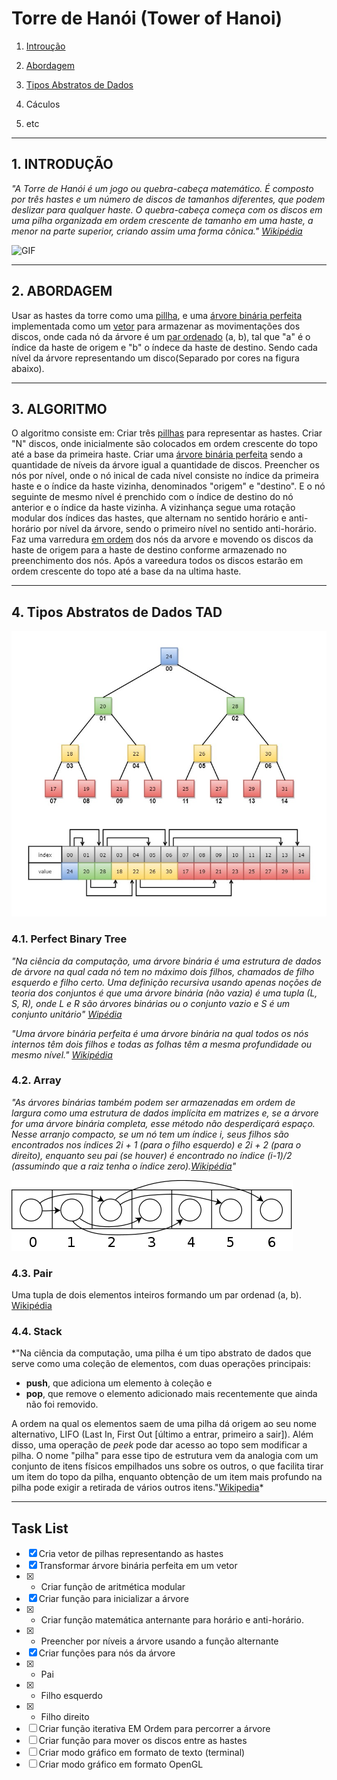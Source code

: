 # Torre de Hanói (Tower of Hanoi)

1. [Introução](#1-introduÇÃo)
2. [Abordagem](#2-abordagem)
3. [Tipos Abstratos de Dados](#3-tipos-abstratos-de-dados-tad)

4. Cáculos
5. etc

---

## 1. INTRODUÇÃO

*"A Torre de Hanói é um jogo ou quebra-cabeça matemático. É composto por três hastes e um número de discos de tamanhos diferentes, que podem deslizar para qualquer haste. O quebra-cabeça começa com os discos em uma pilha organizada em ordem crescente de tamanho em uma haste, a menor na parte superior, criando assim uma forma cônica." [Wikipédia](https://en.wikipedia.org/wiki/Tower_of_Hanoi)*

![GIF](https://media.giphy.com/media/rutTKcoKSCSYM/giphy.gif)

---

## 2. ABORDAGEM

Usar as hastes da torre como uma [pillha](#44-stack), e uma [árvore binária perfeita](#31-perfect-binary-tree) implementada como um [vetor](#42-array) para armazenar as movimentações dos discos, onde cada nó da árvore é um [par ordenado](#43-pair) \(a, b\), tal que \"a\" é o índice da haste de origem e \"b\" o índece da haste de destino. Sendo cada nível da árvore representando um disco\(Separado por cores na figura abaixo\).

---
## 3. ALGORITMO

O algoritmo consiste em:
Criar três [pillhas](#44-stack) para representar as hastes.
Criar "N" discos, onde inicialmente são colocados em ordem crescente do topo até a base da primeira haste.
Criar uma [árvore binária perfeita](#31-perfect-binary-tree) sendo a quantidade de níveis da árvore igual a quantidade de discos.
Preencher os nós por nível, onde o nó inical de cada nível consiste no índice da primeira haste e o índice da haste vizinha, denominados "origem" e  "destino".
E o nó seguinte de mesmo nível é prenchido com o índice de destino do nó anterior e o índice da haste vizinha.
A vizinhança segue uma rotação modular dos índices das hastes, que alternam no sentido horário e anti-horário por nível da árvore, sendo o primeiro nível no sentido anti-horário.
Faz uma varredura [em ordem](https://en.wikipedia.org/wiki/Tree_traversal#In-order_(LNR)) dos nós da arvore e movendo os discos da haste de origem para a haste de destino conforme armazenado no preenchimento dos nós.
Após a vareedura todos os discos estarão em ordem crescente do topo até a base da na ultima haste.

---

## 4. Tipos Abstratos de Dados TAD

![Scheme](https://github.com/edulourenzo/hanoi/blob/master/Perfect%20Binary%20Tree%20(Array%20implementation).jpg)

### 4.1. Perfect Binary Tree

*"Na ciência da computação, uma árvore binária é uma estrutura de dados de árvore na qual cada nó tem no máximo dois filhos, chamados de filho esquerdo e filho certo. Uma definição recursiva usando apenas noções de teoria dos conjuntos é que uma árvore binária \(não vazia\) é uma tupla \(L, S, R\), onde L e R são árvores binárias ou o conjunto vazio e S é um conjunto unitário" [Wipédia](https://en.wikipedia.org/wiki/Binary_tree)*

*"Uma árvore binária perfeita é uma árvore binária na qual todos os nós internos têm dois filhos e todas as folhas têm a mesma profundidade ou mesmo nível."
[Wikipédia](https://en.wikipedia.org/wiki/Binary_tree#Types_of_binary_trees)*

### 4.2. Array
        
*"As árvores binárias também podem ser armazenadas em ordem de largura como uma estrutura de dados implícita em matrizes e, se a árvore for uma árvore binária completa, esse método não desperdiçará espaço. Nesse arranjo compacto, se um nó tem um índice i, seus filhos são encontrados nos índices 2i + 1 \(para o filho esquerdo\) e 2i + 2 \(para o direito\), enquanto seu pai \(se houver\) é encontrado no índice \(i-1\)/2 \(assumindo que a raiz tenha o índice zero\).[Wikipédia](https://en.wikipedia.org/wiki/Binary_tree#Arrays)"*

![Array](https://github.com/edulourenzo/hanoi/blob/master/450px-Binary_tree_in_array.svg.png)

### 4.3. Pair

Uma tupla de dois elementos inteiros formando um par ordenad \(a, b\). [Wikipédia](https://upload.wikimedia.org/wikipedia/commons/thumb/8/86/Binary_tree_in_array.svg/450px-Binary_tree_in_array.svg.png)

### 4.4. Stack
    
*"Na ciência da computação, uma pilha é um tipo abstrato de dados que serve como uma coleção de elementos, com duas operações principais:

* **push**, que adiciona um elemento à coleção e
* **pop**, que remove o elemento adicionado mais recentemente que ainda não foi removido.

A ordem na qual os elementos saem de uma pilha dá origem ao seu nome alternativo, LIFO \(Last In, First Out \[último a entrar, primeiro a sair\]\). Além disso, uma operação de _peek_ pode dar acesso ao topo sem modificar a pilha. O nome "pilha" para esse tipo de estrutura vem da analogia com um conjunto de itens físicos empilhados uns sobre os outros, o que facilita tirar um item do topo da pilha, enquanto obtenção de um item mais profundo na pilha pode exigir a retirada de vários outros itens."[Wikipedia](https://en.wikipedia.org/wiki/Stack_(abstract_data_type))*

---

## Task List

- [x] Cria vetor de pilhas representando as hastes
- [x] Transformar árvore binária perfeita em um vetor
- [x] - Criar função de aritmética modular
- [x] Criar função para inicializar a árvore
- [x] - Criar função matemática anternante para horário e anti-horário.
- [x] - Preencher por níveis a árvore usando a função alternante 
- [x] Criar funções para nós da árvore
- [x] - Pai
- [x] - Filho esquerdo
- [x] - Filho direito
- [ ]  Criar função iterativa EM Ordem para percorrer a árvore
- [ ]  Criar função para mover os discos entre as hastes
- [ ]  Criar modo gráfico em formato de texto \(terminal\)
- [ ]  Criar modo gráfico em formato OpenGL